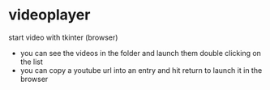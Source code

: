 # videoplayer
start video with tkinter (browser)

- you can see the videos in the folder and launch them double clicking on the list
- you can copy a youtube url into an entry and hit return to launch it in the browser
